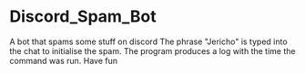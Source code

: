 # Discord_Spam_Bot
A bot that spams some stuff on discord
The phrase "Jericho" is typed into the chat to initialise the spam. The program produces a log with the time the command was run.
Have fun
